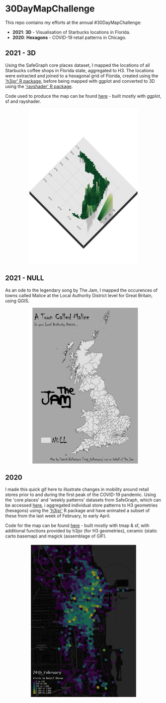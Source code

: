 # 30DayMapChallenge

This repo contains my efforts at the annual #30DayMapChallenge:
- **2021**: **3D** - Visualisation of Starbucks locations in Florida.
- **2020**: **Hexagons** - COVID-19 retail patterns in Chicago.


## 2021 - 3D

Using the SafeGraph core places dataset, I mapped the locations of all Starbucks coffee shops in Florida state, aggregated to H3. The locations were extracted and joined to a hexagonal grid of Florida, created using the ['h3jsr' R package](https://github.com/obrl-soil/h3jsr), before being mapped with ggplot and converted to 3D using the ['rayshader' R package](https://www.rayshader.com).

Code used to produce the map can be found [here](https://github.com/patrickballantyne/30DayMapChallenge/blob/main/2021%20-%20Starbucks%203D.R) - built mostly with ggplot, sf and rayshader. 


   <p align="center">
  <img width="350" height="500" src="2021-3D.png">
</p>


## 2021 - NULL

As an ode to the legendary song by The Jam, I mapped the occurences of towns called Malice at the Local Authority District level for Great Britain, using QGIS. 

   <p align="center">
  <img width="350" height="500" src="2021-NULL .png">
</p>

## 2020

I made this quick gif here to illustrate changes in mobility around retail stores prior to and during the first peak of the COVID-19 pandemic. Using the 'core places' and 'weekly patterns' datasets from SafeGraph, which can be accessed [here](https://www.safegraph.com/covid-19-data-consortium), i aggregated individual store patterns to H3 geometries (hexagons) using the ['h3jsr'](https://github.com/obrl-soil/h3jsr) R package and have animated a subset of these from the last week of February, to early April.

Code for the map can be found [here](Patterns_Hexmap.R) - built mostly with tmap & sf, with additional functions provided by h3jsr (for H3 geometries), ceramic (static carto basemap) and magick (assemblage of GIF).


   <p align="center">
  <img width="350" height="500" src="retailpatterns_hexmap.gif">
</p>

